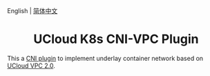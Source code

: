 English | [简体中文](README_cn.md)

<h1 align="center">UCloud K8s CNI-VPC Plugin</h1>

This a [CNI plugin](https://kubernetes.io/docs/concepts/extend-kubernetes/compute-storage-net/network-plugins/) to implement underlay container network based on [UCloud VPC 2.0](https://docs.ucloud.cn/vpc/README).

